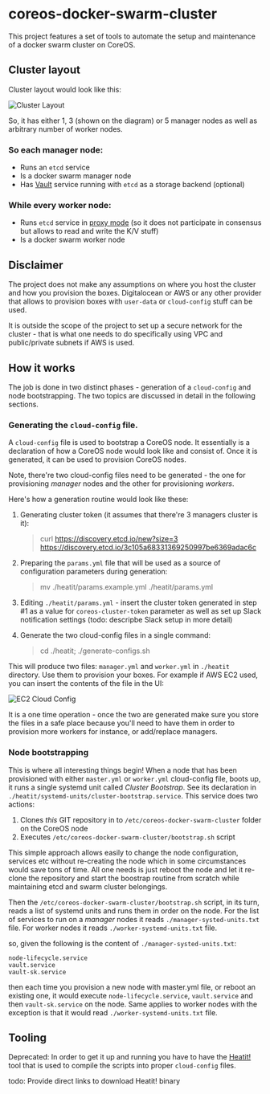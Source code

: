 # coreos-docker-swarm-cluster

This project features a set of tools to automate the setup and maintenance of a docker swarm cluster on CoreOS.

## Cluster layout

Cluster layout would look like this:

![Cluster Layout](https://github.com/pavlo/coreos-docker-swarm-cluster/raw/develop/docs/images/cluster_layout.png)

So, it has either 1, 3 (shown on the diagram) or 5 manager nodes as well as arbitrary number of worker nodes.

### So each manager node:

* Runs an `etcd` service
* Is a docker swarm manager node
* Has [Vault](https://www.vaultproject.io) service running with `etcd` as a storage backend (optional)

### While every worker node:

* Runs `etcd` service in [proxy mode](https://coreos.com/etcd/docs/latest/v2/proxy.html) (so it does not participate in consensus but allows to read and write the K/V stuff)
* Is a docker swarm worker node

## Disclaimer 

The project does not make any assumptions on where you host the cluster and how you provision the boxes. Digitalocean or AWS or any other provider that allows to provision boxes with `user-data` or `cloud-config` stuff can be used.

It is outside the scope of the project to set up a secure network for the cluster - that is what one needs to do specifically using VPC and public/private subnets if AWS is used.


## How it works

The job is done in two distinct phases - generation of a `cloud-config` and node bootstrapping. The two topics are discussed in detail in the following sections.

### Generating the `cloud-config` file.

A `cloud-config` file is used to bootstrap a CoreOS node. It essentially is a declaration of how a CoreOS node would look like and consist of. Once it is generated, it can be used to provision CoreOS nodes.

Note, there're two cloud-config files need to be generated - the one for provisioning *manager* nodes and the other for provisioning *workers*.

Here's how a generation routine would look like these:

1. Generating cluster token (it assumes that there're 3 managers cluster is it):

    > curl https://discovery.etcd.io/new?size=3
    https://discovery.etcd.io/3c105a68331369250997be6369adac6c

2. Preparing the `params.yml` file that will be used as a source of configuration parameters during generation:

    > mv ./heatit/params.example.yml ./heatit/params.yml

3. Editing `./heatit/params.yml` - insert the cluster token generated in step #1 as a value for `coreos-cluster-token` parameter as well as set up Slack notification settings (todo: descripbe Slack setup in more detail)

4. Generate the two cloud-config files in a single command:

    > cd ./heatit; ./generate-configs.sh

This will produce two files: `manager.yml` and `worker.yml` in `./heatit` directory. Use them to provision your boxes. For example if AWS EC2 used, you can insert the contents of the file in the UI:

![EC2 Cloud Config](https://github.com/pavlo/coreos-docker-swarm-cluster/raw/develop/docs/images/cloud_config_aws_ec2.png) 

It is a one time operation - once the two are generated make sure you store the files in a safe place because you'll need to have them in order to provision more workers for instance, or add/replace managers.

### Node bootstrapping

This is where all interesting things begin! When a node that has been provisioned with either `master.yml` or `worker.yml` cloud-config file, boots up, it runs a single systemd unit called *Cluster Bootstrap*. See its declaration in `./heatit/systemd-units/cluster-bootstrap.service`. This service does two actions:

1. Clones *this* GIT repository in to `/etc/coreos-docker-swarm-cluster` folder on the CoreOS node
2. Executes `/etc/coreos-docker-swarm-cluster/bootstrap.sh` script

This simple approach allows easily to change the node configuration, services etc without re-creating the node which in some circumstances would save tons of time. All one needs is just reboot the node and let it re-clone the repository and start the boostrap routine from scratch while maintaining etcd and swarm cluster belongings. 

Then the `/etc/coreos-docker-swarm-cluster/bootstrap.sh` script, in its turn, reads a list of systemd units and runs them in order on the node. For the list of services to run on a *manager* nodes it reads `./manager-systed-units.txt` file. For worker nodes it reads `./worker-systemd-units.txt` file. 

so, given the following is the content of `./manager-systed-units.txt`:

    node-lifecycle.service
    vault.service
    vault-sk.service

then each time you provision a new node with master.yml file, or reboot an existing one, it would execute `node-lifecycle.service`, `vault.service` and then `vault-sk.service` on the node. Same applies to worker nodes with the exception is that it would read `./worker-systemd-units.txt` file.

## Tooling

Deprecated: In order to get it up and running you have to have the [Heatit!](https://github.com/pavlo/heatit) tool that is used to compile the  scripts into proper `cloud-config` files. 

todo: Provide direct links to download Heatit! binary